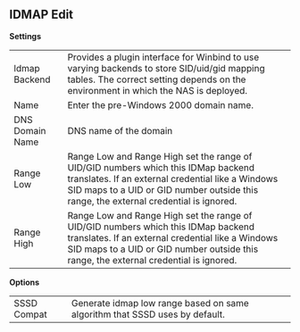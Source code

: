 ## IDMAP Edit

**Settings**

| | |
|-|-|
| ldmap Backend | Provides a plugin interface for Winbind to use varying backends to store SID/uid/gid mapping tables. The correct setting depends on the environment in which the NAS is deployed. |
| Name | Enter the pre-Windows 2000 domain name. |
| DNS Domain Name | DNS name of the domain |
| Range Low | Range Low and Range High set the range of UID/GID numbers which this IDMap backend translates. If an external credential like a Windows SID maps to a UID or GID number outside this range, the external credential is ignored. |
| Range High | Range Low and Range High set the range of UID/GID numbers which this IDMap backend translates. If an external credential like a Windows SID maps to a UID or GID number outside this range, the external credential is ignored. |

**Options**

| | |
|-|-|
| SSSD Compat | Generate idmap low range based on same algorithm that SSSD uses by default. |
